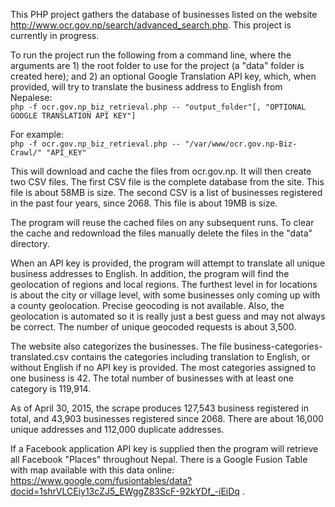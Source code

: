 This PHP project gathers the database of businesses listed on the website http://www.ocr.gov.np/search/advanced_search.php. This project is currently in progress.

To run the project run the following from a command line, where the arguments are 1) the root folder to use for the project (a "data" folder is created here); and 2) an optional Google Translation API key, which, when provided, will try to translate the business address to English from Nepalese:<br>
```php -f ocr.gov.np_biz_retrieval.php -- "output_folder"[, "OPTIONAL GOOGLE TRANSLATION API KEY"]```

For example:<br>
```php -f ocr.gov.np_biz_retrieval.php -- "/var/www/ocr.gov.np-Biz-Crawl/" "API_KEY"```

This will download and cache the files from ocr.gov.np. It will then create two CSV files. The first CSV file is the complete database from the site. This file is about 58MB is size. The second CSV is a list of businesses registered in the past four years, since 2068. This file is about 19MB is size.

The program will reuse the cached files on any subsequent runs. To clear the cache and redownload the files manually delete the files in the "data" directory.

When an API key is provided, the program will attempt to translate all unique business addresses to English. In addition, the program will find the geolocation of regions and local regions. The furthest level in for locations is about the city or village level, with some businesses only coming up with a county geolocation. Precise geocoding is not available. Also, the geolocation is automated so it is really just a best guess and may not always be correct. The number of unique geocoded requests is about 3,500.

The website also categorizes the businesses. The file business-categories-translated.csv contains the categories including translation to English, or without English if no API key is provided. The most categories assigned to one business is 42. The total number of businesses with at least one category is 119,914.

As of April 30, 2015, the scrape produces 127,543 business registered in total, and 43,903 businesses registered since 2068. There are about 16,000 unique addresses and 112,000 duplicate addresses.

If a Facebook application API key is supplied then the program will retrieve all Facebook "Places" throughout Nepal. There is a Google Fusion Table with map available with this data online: https://www.google.com/fusiontables/data?docid=1shrVLCEiy13cZJ5_EWggZ83ScF-92kYDf_-iEiDq .

